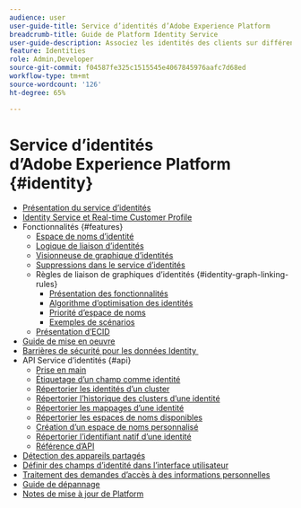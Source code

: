 ```yaml
---
audience: user
user-guide-title: Service d’identités d’Adobe Experience Platform
breadcrumb-title: Guide de Platform Identity Service
user-guide-description: Associez les identités des clients sur différents appareils et systèmes pour offrir des expériences numériques personnalisées.
feature: Identities
role: Admin,Developer
source-git-commit: f04587fe325c1515545e4067845976aafc7d68ed
workflow-type: tm+mt
source-wordcount: '126'
ht-degree: 65%

---
```



# Service d’identités d’Adobe Experience Platform {#identity}

- [Présentation du service d’identités](home.md)
- [Identity Service et Real-time Customer Profile](identity-and-profile.md)
- Fonctionnalités {#features}
   - [Espace de noms d’identité](./features/namespaces.md)
   - [Logique de liaison d’identités](./features/identity-linking-logic.md)
   - [Visionneuse de graphique d’identités](./features/identity-graph-viewer.md)
   - [Suppressions dans le service d’identités](./features/deletion.md)
   - Règles de liaison de graphiques d’identités {#identity-graph-linking-rules}
      - [Présentation des fonctionnalités](./identity-graph-linking-rules/overview.md)
      - [Algorithme d’optimisation des identités](./identity-graph-linking-rules/identity-optimization-algorithm.md)
      - [Priorité d’espace de noms](./identity-graph-linking-rules/namespace-priority.md)
      - [Exemples de scénarios](./identity-graph-linking-rules/example-scenarios.md)
   - [Présentation d’ECID](./features/ecid.md)
- [Guide de mise en oeuvre](implementation.md)
- [Barrières de sécurité pour les données Identity ](guardrails.md)
- API Service d’identités {#api}
   - [Prise en main](api/getting-started.md)
   - [Étiquetage d’un champ comme identité](api/label-identities.md)
   - [Répertorier les identités d’un cluster](api/list-cluster-identites.md)
   - [Répertorier l’historique des clusters d’une identité](api/list-cluster-history.md)
   - [Répertorier les mappages d’une identité](api/list-identity-mappings.md)
   - [Répertorier les espaces de noms disponibles](api/list-namespaces.md)
   - [Création d’un espace de noms personnalisé](api/create-custom-namespace.md)
   - [Répertorier l’identifiant natif d’une identité](api/list-native-id.md)
   - [Référence d’API](https://www.adobe.io/experience-platform-apis/references/identity-service)
- [Détection des appareils partagés](shared-device-detection.md)
- [Définir des champs d’identité dans l’interface utilisateur](label-identities.md)
- [Traitement des demandes d’accès à des informations personnelles](privacy.md)
- [Guide de dépannage](troubleshooting-guide.md)
- [Notes de mise à jour de Platform](https://experienceleague.adobe.com/fr/docs/experience-platform/release-notes/latest)